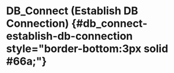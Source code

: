 # DB_Connect (Establish DB Connection) {#db_connect-establish-db-connection style="border-bottom:3px solid #66a;"}
